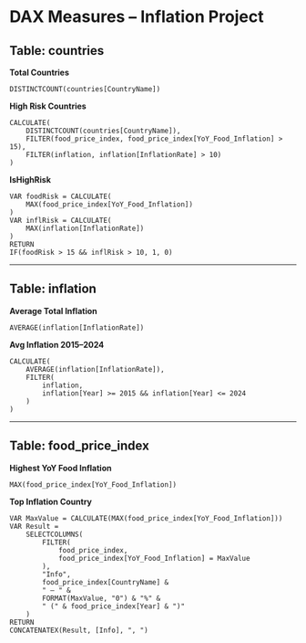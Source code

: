 # DAX Measures – Inflation Project

## Table: countries

**Total Countries**
```DAX
DISTINCTCOUNT(countries[CountryName])
```

**High Risk Countries**
```DAX
CALCULATE(
    DISTINCTCOUNT(countries[CountryName]),
    FILTER(food_price_index, food_price_index[YoY_Food_Inflation] > 15),
    FILTER(inflation, inflation[InflationRate] > 10)
)
```

**IsHighRisk**
```DAX
VAR foodRisk = CALCULATE(
    MAX(food_price_index[YoY_Food_Inflation])
)
VAR inflRisk = CALCULATE(
    MAX(inflation[InflationRate])
)
RETURN
IF(foodRisk > 15 && inflRisk > 10, 1, 0)
```

---

## Table: inflation

**Average Total Inflation**
```DAX
AVERAGE(inflation[InflationRate])
```

**Avg Inflation 2015–2024**
```DAX
CALCULATE(
    AVERAGE(inflation[InflationRate]),
    FILTER(
        inflation,
        inflation[Year] >= 2015 && inflation[Year] <= 2024
    )
)
```

---

## Table: food_price_index

**Highest YoY Food Inflation**
```DAX
MAX(food_price_index[YoY_Food_Inflation])
```

**Top Inflation Country**
```DAX
VAR MaxValue = CALCULATE(MAX(food_price_index[YoY_Food_Inflation]))
VAR Result = 
    SELECTCOLUMNS(
        FILTER(
            food_price_index,
            food_price_index[YoY_Food_Inflation] = MaxValue
        ),
        "Info",
        food_price_index[CountryName] & 
        " – " & 
        FORMAT(MaxValue, "0") & "%" & 
        " (" & food_price_index[Year] & ")"
    )
RETURN
CONCATENATEX(Result, [Info], ", ")
```
